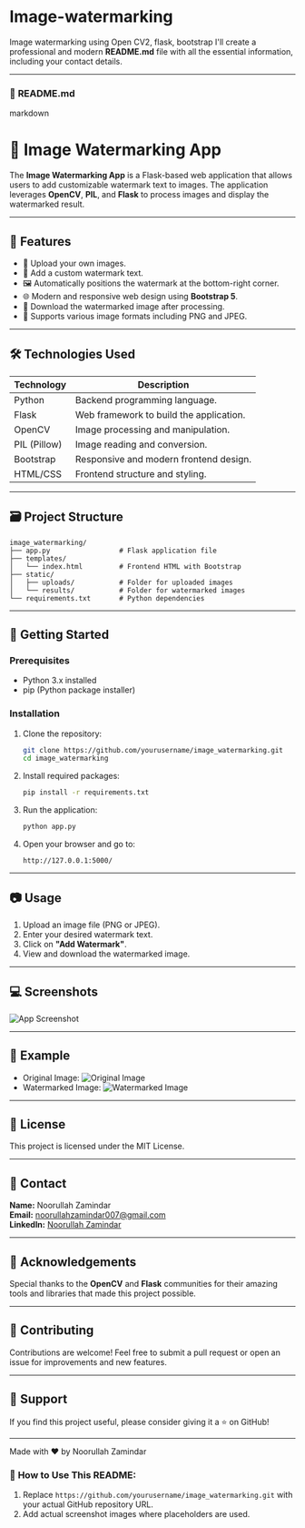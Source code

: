  # Image-watermarking
Image watermarking using Open CV2, flask, bootstrap
I'll create a professional and modern **README.md** file with all the essential information, including your contact details. 

---

### 📝 **README.md**     
markdown                     
# 🌊 Image Watermarking App
                
The **Image Watermarking App** is a Flask-based web application that allows users to add customizable watermark text to images. The application leverages **OpenCV**, **PIL**, and **Flask** to process images and display the watermarked result.                   
                                                                                           
---                                                                                                                                                                                                     
                                                           
## 🚀 Features                                                                                                                                 
- 📂 Upload your own images.                                                                                                                                                                         
- 📝 Add a custom watermark text.                                                                                                                 
- 🖼️ Automatically positions the watermark at the bottom-right corner.                                                                                                                                
- 🌐 Modern and responsive web design using **Bootstrap 5**.                                                                                                                      
- 💾 Download the watermarked image after processing.                                                                                                                                          
- 🎨 Supports various image formats including PNG and JPEG.                                                                           
                                                                                                    
---                   
                                
## 🛠️ Technologies Used                    
| Technology | Description |                                         
|-----------|-------------|
| Python    | Backend programming language. |
| Flask     | Web framework to build the application. |
| OpenCV    | Image processing and manipulation. |
| PIL (Pillow) | Image reading and conversion. |
| Bootstrap | Responsive and modern frontend design. |
| HTML/CSS  | Frontend structure and styling. |
                              
---

## 🗃️ Project Structure
```
image_watermarking/
├── app.py                 # Flask application file
├── templates/
│   └── index.html         # Frontend HTML with Bootstrap
├── static/
│   ├── uploads/           # Folder for uploaded images
│   └── results/           # Folder for watermarked images                              
└── requirements.txt       # Python dependencies
```

---

## 🚀 Getting Started

### Prerequisites
- Python 3.x installed
- pip (Python package installer)

### Installation
1. Clone the repository:
   ```bash
   git clone https://github.com/yourusername/image_watermarking.git
   cd image_watermarking
   ```
2. Install required packages:
   ```bash
   pip install -r requirements.txt
   ```
3. Run the application:
   ```bash
   python app.py
   ```
4. Open your browser and go to:
   ```
   http://127.0.0.1:5000/
   ```

---

## 📷 Usage
1. Upload an image file (PNG or JPEG).
2. Enter your desired watermark text.
3. Click on **"Add Watermark"**.
4. View and download the watermarked image.

---

## 💻 Screenshots
![App Screenshot](https://via.placeholder.com/800x400?text=Image+Watermarking+App+Screenshot)

---

## 📝 Example
- Original Image:
  ![Original Image](https://via.placeholder.com/400x300?text=Original+Image)
- Watermarked Image:
  ![Watermarked Image](https://via.placeholder.com/400x300?text=Watermarked+Image)

---

## 📝 License
This project is licensed under the MIT License.

---

## 📧 Contact
**Name:** Noorullah Zamindar  
**Email:** [noorullahzamindar007@gmail.com](mailto:noorullahzamindar007@gmail.com)  
**LinkedIn:** [Noorullah Zamindar](https://www.linkedin.com/in/noorullah-zamindar-4975a328a)  

---

## 🌟 Acknowledgements
Special thanks to the **OpenCV** and **Flask** communities for their amazing tools and libraries that made this project possible. 

---

## 🌟 Contributing
Contributions are welcome! Feel free to submit a pull request or open an issue for improvements and new features.

---

## 🙏 Support
If you find this project useful, please consider giving it a ⭐ on GitHub!

---

Made with ❤️ by Noorullah Zamindar



### 📝 **How to Use This README:**
1. Replace `https://github.com/yourusername/image_watermarking.git` with your actual GitHub repository URL.
2. Add actual screenshot images where placeholders are used.

